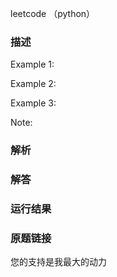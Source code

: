 leetcode  （python）




### 描述





Example 1:



	
Example 2:




Example 3:





Note:




### 解析



### 解答



### 运行结果



### 原题链接




您的支持是我最大的动力
